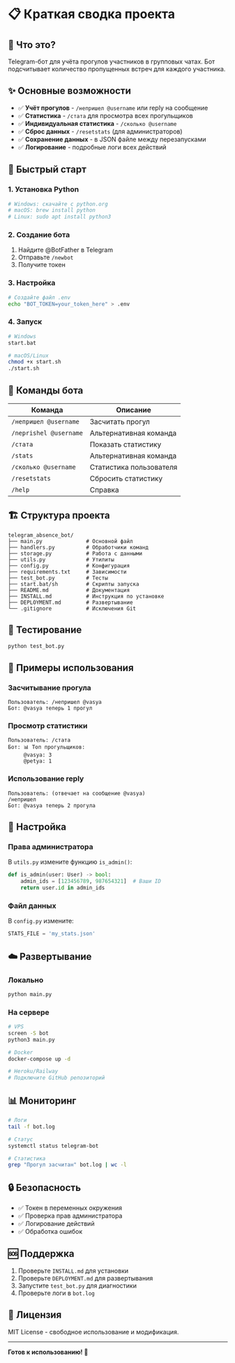 # 📋 Краткая сводка проекта

## 🎯 Что это?

Telegram-бот для учёта прогулов участников в групповых чатах. Бот подсчитывает количество пропущенных встреч для каждого участника.

## ✨ Основные возможности

- ✅ **Учёт прогулов** - `/непришел @username` или reply на сообщение
- ✅ **Статистика** - `/стата` для просмотра всех прогульщиков  
- ✅ **Индивидуальная статистика** - `/сколько @username`
- ✅ **Сброс данных** - `/resetstats` (для администраторов)
- ✅ **Сохранение данных** - в JSON файле между перезапусками
- ✅ **Логирование** - подробные логи всех действий

## 🚀 Быстрый старт

### 1. Установка Python
```bash
# Windows: скачайте с python.org
# macOS: brew install python  
# Linux: sudo apt install python3
```

### 2. Создание бота
1. Найдите @BotFather в Telegram
2. Отправьте `/newbot`
3. Получите токен

### 3. Настройка
```bash
# Создайте файл .env
echo "BOT_TOKEN=your_token_here" > .env
```

### 4. Запуск
```bash
# Windows
start.bat

# macOS/Linux  
chmod +x start.sh
./start.sh
```

## 📖 Команды бота

| Команда | Описание |
|---------|----------|
| `/непришел @username` | Засчитать прогул |
| `/neprishel @username` | Альтернативная команда |
| `/стата` | Показать статистику |
| `/stats` | Альтернативная команда |
| `/сколько @username` | Статистика пользователя |
| `/resetstats` | Сбросить статистику |
| `/help` | Справка |

## 🏗️ Структура проекта

```
telegram_absence_bot/
├── main.py              # Основной файл
├── handlers.py          # Обработчики команд
├── storage.py           # Работа с данными
├── utils.py             # Утилиты
├── config.py            # Конфигурация
├── requirements.txt     # Зависимости
├── test_bot.py          # Тесты
├── start.bat/sh         # Скрипты запуска
├── README.md            # Документация
├── INSTALL.md           # Инструкция по установке
├── DEPLOYMENT.md        # Развертывание
└── .gitignore           # Исключения Git
```

## 🧪 Тестирование

```bash
python test_bot.py
```

## 📱 Примеры использования

### Засчитывание прогула
```
Пользователь: /непришел @vasya
Бот: @vasya теперь 1 прогул
```

### Просмотр статистики
```
Пользователь: /стата
Бот: 📊 Топ прогульщиков:
     @vasya: 3
     @petya: 1
```

### Использование reply
```
Пользователь: (отвечает на сообщение @vasya)
/непришел
Бот: @vasya теперь 2 прогула
```

## 🔧 Настройка

### Права администратора
В `utils.py` измените функцию `is_admin()`:
```python
def is_admin(user: User) -> bool:
    admin_ids = [123456789, 987654321]  # Ваши ID
    return user.id in admin_ids
```

### Файл данных
В `config.py` измените:
```python
STATS_FILE = 'my_stats.json'
```

## ☁️ Развертывание

### Локально
```bash
python main.py
```

### На сервере
```bash
# VPS
screen -S bot
python3 main.py

# Docker
docker-compose up -d

# Heroku/Railway
# Подключите GitHub репозиторий
```

## 📊 Мониторинг

```bash
# Логи
tail -f bot.log

# Статус
systemctl status telegram-bot

# Статистика
grep "Прогул засчитан" bot.log | wc -l
```

## 🔒 Безопасность

- ✅ Токен в переменных окружения
- ✅ Проверка прав администратора
- ✅ Логирование действий
- ✅ Обработка ошибок

## 🆘 Поддержка

1. Проверьте `INSTALL.md` для установки
2. Проверьте `DEPLOYMENT.md` для развертывания  
3. Запустите `test_bot.py` для диагностики
4. Проверьте логи в `bot.log`

## 📄 Лицензия

MIT License - свободное использование и модификация.

---

**Готов к использованию! 🎉** 